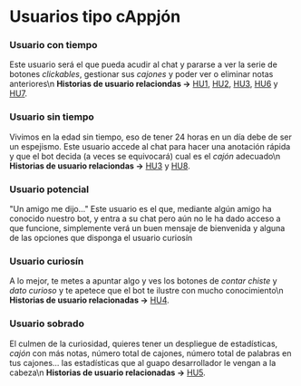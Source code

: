 # Usuarios tipo cAppjón
### Usuario con tiempo
Este usuario será el que pueda acudir al chat y pararse a ver la serie de botones *clickables*, gestionar sus *cajones* y poder ver o eliminar notas anteriores\n
**Historias de usuario relaciondas ->** [HU1](https://github.com/lentes4k/Proyecto-IV/issues/4), [HU2](https://github.com/lentes4k/Proyecto-IV/issues/5), [HU3](https://github.com/lentes4k/Proyecto-IV/issues/6), [HU6](https://github.com/lentes4k/Proyecto-IV/issues/9) y [HU7](https://github.com/lentes4k/Proyecto-IV/issues/10).

### Usuario sin tiempo
Vivimos en la edad sin tiempo, eso de tener 24 horas en un día debe de ser un espejismo. Este usuario accede al chat para hacer una anotación rápida y que el bot decida (a veces se equivocará) cual es el *cajón* adecuado\n
**Historias de usuario relaciondas ->** [HU3](https://github.com/lentes4k/Proyecto-IV/issues/6) y [HU8](https://github.com/lentes4k/Proyecto-IV/issues/11).

### Usuario potencial
"Un amigo me dijo..." Este usuario es el que, mediante algún amigo ha conocido nuestro bot, y entra a su chat pero aún no le ha dado acceso a que funcione, simplemente verá un buen mensaje de bienvenida y alguna de las opciones que disponga el usuario curiosín

### Usuario curiosín
A lo mejor, te metes a apuntar algo y ves los botones de *contar chiste* y *dato curioso* y te apetece que el bot te ilustre con mucho conocimiento\n
**Historias de usuario relacionadas ->** [HU4](https://github.com/lentes4k/Proyecto-IV/issues/7).

### Usuario sobrado
El culmen de la curiosidad, quieres tener un despliegue de estadísticas, *cajón* con más notas, número total de cajones, número total de palabras en tus cajones... las estadísticas que al guapo desarrollador le vengan a la cabeza\n
**Historias de usuario relacionadas ->** [HU5](https://github.com/lentes4k/Proyecto-IV/issues/8).

